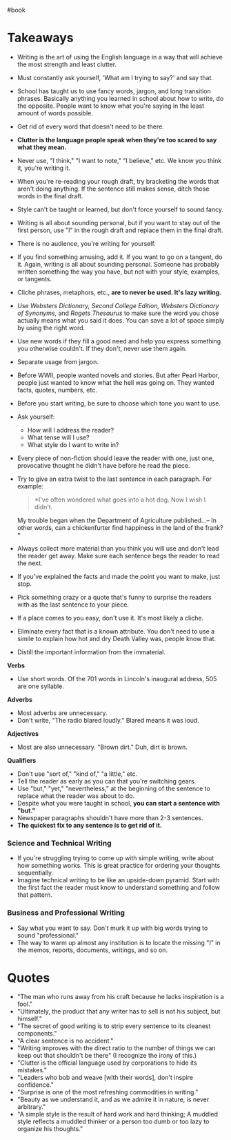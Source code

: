 #book 

# Takeaways
-   Writing is the art of using the English language in a way that will achieve the most strength and least clutter.
-   Must constantly ask yourself, 'What am I trying to say?' and say that.
-   School has taught us to use fancy words, jargon, and long transition phrases. Basically anything you learned in school about how to write, do the opposite. People want to know what you're saying in the least amount of words possible.
-   Get rid of every word that doesn't need to be there.
-   **Clutter is the language people speak when they're too scared to say what they mean.**
-   Never use, "I think," "I want to note," "I believe," etc. We know you think it, you're writing it.
-   When you're re-reading your rough draft, try bracketing the words that aren't doing anything. If the sentence still makes sense, ditch those words in the final draft.
-   Style can't be taught or learned, but don't force yourself to sound fancy.
-   Writing is all about sounding personal, but if you want to stay out of the first person, use "I" in the rough draft and replace them in the final draft.
-   There is no audience, you're writing for yourself.
-   If you find something amusing, add it. If you want to go on a tangent, do it. Again, writing is all about sounding personal. Someone has probably written something the way you have, but not with your style, examples, or tangents.
-   Cliche phrases, metaphors, etc., **are to never be used. It's lazy writing.**
-   Use _Websters Dictionary, Second College Edition,_ _Websters Dictionary of Synonyms,_ and _Rogets Thesaurus_ to make sure the word you chose actually means what you said it does. You can save a lot of space simply by using the right word.
-   Use new words if they fill a good need and help you express something you otherwise couldn't. If they don't, never use them again.
-   Separate usage from jargon.
-   Before WWII, people wanted novels and stories. But after Pearl Harbor, people just wanted to know what the hell was going on. They wanted facts, quotes, numbers, etc.
-   Before you start writing, be sure to choose which tone you want to use.
-   Ask yourself:
    -   How will I address the reader?
    -   What tense will I use?
    -   What style do I want to write in?
-   Every piece of non-fiction should leave the reader with one, just one, provocative thought he didn't have before he read the piece.
-   Try to give an extra twist to the last sentence in each paragraph. For example:
    
    > *I've often wondered what goes into a hot dog. Now I wish I didn't.
    
    My trouble began when the Department of Agriculture published...– In other words, can a chickenfurter find happiness in the land of the frank?*
    
-   Always collect more material than you think you will use and don't lead the reader get away. Make sure each sentence begs the reader to read the next.
-   If you've explained the facts and made the point you want to make, just stop.
-   Pick something crazy or a quote that's funny to surprise the readers with as the last sentence to your piece.
-   If a place comes to you easy, don't use it. It's most likely a cliche.
-   Eliminate every fact that is a known attribute. You don't need to use a simile to explain how hot and dry Death Valley was, people know that.
-   Distill the important information from the immaterial.

**Verbs**
-   Use short words. Of the 701 words in Lincoln's inaugural address, 505 are one syllable.

**Adverbs**
-   Most adverbs are unnecessary.
-   Don't write, "The radio blared loudly." Blared means it was loud.

**Adjectives**
-   Most are also unnecessary. "Brown dirt." Duh, dirt is brown.

**Qualifiers**
-   Don't use "sort of," "kind of," "a little," etc.
-   Tell the reader as early as you can that you're switching gears.
-   Use "but," "yet," "nevertheless," at the beginning of the sentence to replace what the reader was about to do.
-   Despite what you were taught in school, **you can start a sentence with "but."**
-   Newspaper paragraphs shouldn't have more than 2-3 sentences.
-   **The quickest fix to any sentence is to get rid of it.**

### Science and Technical Writing
-   If you're struggling trying to come up with simple writing, write about how something works. This is great practice for ordering your thoughts sequentially.
-   Imagine technical writing to be like an upside-down pyramid. Start with the first fact the reader must know to understand something and follow that pattern.

### Business and Professional Writing
-   Say what you want to say. Don't murk it up with big words trying to sound "professional."
-   The way to warm up almost any institution is to locate the missing "I" in the memos, reports, documents, writings, and so on.


# Quotes
- "The man who runs away from his craft because he lacks inspiration is a fool."
- "Ultimately, the product that any writer has to sell is not his subject, but himself."
- "The secret of good writing is to strip every sentence to its cleanest components."
- "A clear sentence is no accident."
- "Writing improves with the direct ratio to the number of things we can keep out that shouldn't be there" (I recognize the irony of this.)
- "Clutter is the official language used by corporations to hide its mistakes."
- "Leaders who bob and weave [with their words], don't inspire confidence."
- "Surprise is one of the most refreshing commodities in writing."
- "Beauty as we understand it, and as we admire it in nature, is never arbitrary."
- "A simple style is the result of hard work and hard thinking; A muddled style reflects a muddled thinker or a person too dumb or too lazy to organize his thoughts."

